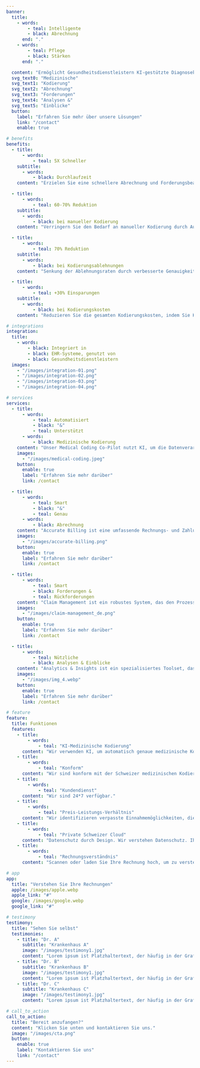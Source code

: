 ```yaml
---
banner:
  title:
    - words:
        - teal: Intelligente
        - black: Abrechnung
      end: "."
    - words:
        - teal: Pflege
        - black: Stärken
      end: "."

  content: "Ermöglicht Gesundheitsdienstleistern KI-gestützte Diagnosekodierung und Abrechnung für die Zukunft des Einnahmen- und Forderungsmanagements."
  svg_text0: "Medizinische"
  svg_text1: "Kodierung"
  svg_text2: "Abrechnung"
  svg_text3: "Forderungen"
  svg_text4: "Analysen &"
  svg_text5: "Einblicke"
  button:
    label: "Erfahren Sie mehr über unsere Lösungen"
    link: "/contact"
    enable: true

# benefits
benefits:
  - title:
      - words:
          - teal: 5X Schneller
    subtitle:
      - words:
          - black: Durchlaufzeit
    content: "Erzielen Sie eine schnellere Abrechnung und Forderungsbearbeitung mit KI, wodurch die gesamten Zykluszeiten verkürzt werden."

  - title:
      - words:
          - teal: 60-70% Reduktion
    subtitle:
      - words:
          - black: bei manueller Kodierung
    content: "Verringern Sie den Bedarf an manueller Kodierung durch Automatisierung erheblich."

  - title:
      - words:
          - teal: 70% Reduktion
    subtitle:
      - words:
          - black: bei Kodierungsablehnungen
    content: "Senkung der Ablehnungsraten durch verbesserte Genauigkeit und automatisierte Fehlerprüfung."

  - title:
      - words:
          - teal: +30% Einsparungen
    subtitle:
      - words:
          - black: bei Kodierungskosten
    content: "Reduzieren Sie die gesamten Kodierungskosten, indem Sie KI und Automatisierung nutzen, um Prozesse zu straffen."

# integrations
integration:
  title:
    - words:
        - black: Integriert in
        - black: EHR-Systeme, genutzt von
        - black: Gesundheitsdienstleistern
  images:
    - "/images/integration-01.png"
    - "/images/integration-02.png"
    - "/images/integration-03.png"
    - "/images/integration-04.png"

# services
services:
  - title:
      - words:
          - teal: Automatisiert
          - black: "&"
          - teal: Unterstützt
      - words:
          - black: Medizinische Kodierung
    content: "Unser Medical Coding Co-Pilot nutzt KI, um die Datenverarbeitung und Code-Zuordnung zu automatisieren, wodurch die manuelle Arbeitslast erheblich reduziert wird. Mit NLP interpretiert es komplexe medizinische Sprache genau und minimiert Kodierungsfehler, ohne Ihren aktuellen Workflow zu ändern."
    images:
      - "/images/medical-coding.jpeg"
    button:
      enable: true
      label: "Erfahren Sie mehr darüber"
      link: /contact

  - title:
      - words:
          - teal: Smart
          - black: "&"
          - teal: Genau
      - words:
          - black: Abrechnung
    content: "Accurate Billing ist eine umfassende Rechnungs- und Zahlungsmanagementlösung, die präzise und rechtzeitige Abrechnungsprozesse sicherstellt. Sie bietet Funktionen wie automatisierte Rechnungserstellung, Fehlererkennung und detaillierte Berichte, um die finanzielle Genauigkeit und Effizienz für Unternehmen zu verbessern."
    images:
      - "/images/accurate-billing.png"
    button:
      enable: true
      label: "Erfahren Sie mehr darüber"
      link: /contact

  - title:
      - words:
          - teal: Smart
          - black: Forderungen &
          - teal: Rückforderungen
    content: "Claim Management ist ein robustes System, das den Prozess der Einreichung, Verfolgung und Lösung von Versicherungsansprüchen strafft. Es bietet Funktionen wie automatisierte Anspruchsverarbeitung, Echtzeit-Statusaktualisierungen und umfassende Berichte, um eine effiziente und transparente Bearbeitung von Ansprüchen sowohl für Versicherer als auch für Versicherte sicherzustellen. Mit KI können wir automatisch auf einige Anfragen von Versicherungsgesellschaften reagieren."
    images:
      - "/images/claim-management_de.png"
    button:
      enable: true
      label: "Erfahren Sie mehr darüber"
      link: /contact

  - title:
      - words:
          - teal: Nützliche
          - black: Analysen & Einblicke
    content: "Analytics & Insights ist ein spezialisiertes Toolset, das darauf abzielt, die Effizienz und Genauigkeit des medizinischen Abrechnungsprozesses zu verbessern. Es bietet Funktionen wie detaillierte Finanzberichte, Trendanalysen und prädiktive Modellierung, um Gesundheitsdienstleistern zu helfen, Einnahmenzyklen zu optimieren, Abrechnungsfehler zu reduzieren und Patientenergebnisse durch datenbasierte Entscheidungsfindung zu verbessern."
    images:
      - "/images/img_4.webp"
    button:
      enable: true
      label: "Erfahren Sie mehr darüber"
      link: /contact

# feature
feature:
  title: Funktionen
  features:
    - title:
        - words:
            - teal: "KI-Medizinische Kodierung"
      content: "Wir verwenden KI, um automatisch genaue medizinische Kodierungen aus den Notizen der Ärzte zu identifizieren."
    - title:
        - words:
            - teal: "Konform"
      content: "Wir sind konform mit der Schweizer medizinischen Kodierung und Versicherung, weniger Zeit für Versicherungsschäden."
    - title:
        - words:
            - teal: "Kundendienst"
      content: "Wir sind 24*7 verfügbar."
    - title:
        - words:
            - teal: "Preis-Leistungs-Verhältnis"
      content: "Wir identifizieren verpasste Einnahmemöglichkeiten, die bereits für die Dienstleistungen bezahlen."
    - title:
        - words:
            - teal: "Private Schweizer Cloud"
      content: "Datenschutz durch Design. Wir verstehen Datenschutz. Ihre Daten verlassen die Schweiz nie."
    - title:
        - words:
            - teal: "Rechnungsverständnis"
      content: "Scannen oder laden Sie Ihre Rechnung hoch, um zu verstehen, was jedes Element bedeutet."

# app
app:
  title: "Verstehen Sie Ihre Rechnungen"
  apple: /images/apple.webp
  apple_link: "#"
  google: /images/google.webp
  google_link: "#"

# testimony
testimony:
  title: "Sehen Sie selbst"
  testimonies:
    - title: "Dr. A"
      subtitle: "Krankenhaus A"
      image: "/images/testimony1.jpg"
      content: "Lorem ipsum ist Platzhaltertext, der häufig in der Grafik-, Druck- und Verlagsbranche verwendet wird, um Layouts und visuelle Mockups vorab anzuzeigen."
    - title: "Dr. B"
      subtitle: "Krankenhaus B"
      image: "/images/testimony1.jpg"
      content: "Lorem ipsum ist Platzhaltertext, der häufig in der Grafik-, Druck- und Verlagsbranche verwendet wird, um Layouts und visuelle Mockups vorab anzuzeigen."
    - title: "Dr. C"
      subtitle: "Krankenhaus C"
      image: "/images/testimony1.jpg"
      content: "Lorem ipsum ist Platzhaltertext, der häufig in der Grafik-, Druck- und Verlagsbranche verwendet wird, um Layouts und visuelle Mockups vorab anzuzeigen."

# call_to_action
call_to_action:
  title: "Bereit anzufangen?"
  content: "Klicken Sie unten und kontaktieren Sie uns."
  image: "/images/cta.png"
  button:
    enable: true
    label: "Kontaktieren Sie uns"
    link: "/contact"
---
```


